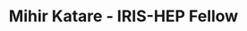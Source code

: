 ---
layout: fellow
pagetype: fellow
permalink: /fellows/mihirkatare.html
fellow-name: Mihir Katare
title: Mihir Katare - IRIS-HEP Fellow
active: false
dates:
  start: 2021-05-31
  end: 2021-08-20
photo: /assets/images/team/mihir-katare.jpg
institution: University of Illinois, Urbana-Champaign
e-mail: mihirkatare@gmail.com
project_title: Deep Learning Implementations for Sustainable Matrix Element Method
  Calculations
focus-area: as
project_goal: >
  The Matrix Element Method (MEM) is a powerful statistical analysis technique for
  experimental and simulated particle physics data. It has several benefits over black-box
  methods like neural networks, owing to its transparent and interpretable results.
  The drawback of MEM; however, is the significant amount of computationally intensive
  calculations involved in its execution, which impedes research that relies on it.
  This project aims to improve the viability of MEM, by implementing deep learning
  techniques to accurately and efficiently approximate MEM calculations - providing
  the much required speedup over the traditional approach, while preserving its interpretability.
  The implemented model can be used as a good approximation during the exploratory
  phase of research, and the full ME calculations can be used for the final runs,
  making the workflow for research involving MEM much more efficient.
mentors:
- Mark Neubauer (University of Illinois, Urbana-Champaign)
- Matthew Feickert (University of Illinois, Urbana-Champaign)

proposal: /assets/pdf/Fellow-Mihir-Katare-Proposal.pdf
presentations:
- title: Deep Learning for the Matrix Element Method
  date: 2021-10-18
  url: https://indico.cern.ch/event/1071423/contributions/4505210/attachments/2329865/3969981/Final%20Presentation%20-%20Mihir%20Katare.pdf
  meetingurl: https://indico.cern.ch/event/1071423/
  recordingurl: https://youtu.be/jAyJSDiWxhw
  focus-area: as
current_status: >
  <strong>June 2022</strong> - Software Engineer at Amazon Web Services (AWS)
github-username: mihirkatare

linkedin-profile: https://www.linkedin.com/in/mihirkatare
---